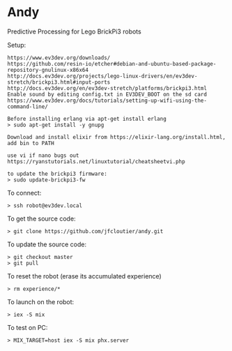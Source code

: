 # Andy

Predictive Processing for Lego BrickPi3 robots

Setup:

    https://www.ev3dev.org/downloads/
    https://github.com/resin-io/etcher#debian-and-ubuntu-based-package-repository-gnulinux-x86x64
    http://docs.ev3dev.org/projects/lego-linux-drivers/en/ev3dev-stretch/brickpi3.html#input-ports
    http://docs.ev3dev.org/en/ev3dev-stretch/platforms/brickpi3.html
    Enable sound by editing config.txt in EV3DEV_BOOT on the sd card
    https://www.ev3dev.org/docs/tutorials/setting-up-wifi-using-the-command-line/
    
    Before installing erlang via apt-get install erlang
    > sudo apt-get install -y gnupg
    
    Download and install elixir from https://elixir-lang.org/install.html, add bin to PATH
    
    use vi if nano bugs out
    https://ryanstutorials.net/linuxtutorial/cheatsheetvi.php
    
    to update the brickpi3 firmware: 
    > sudo update-brickpi3-fw

To connect:

    > ssh robot@ev3dev.local
    
To get the source code:

    > git clone https://github.com/jfcloutier/andy.git
    
To update the source code:

    > git checkout master
    > git pull
    
To reset the robot (erase its accumulated experience)

    > rm experience/*

To launch on the robot:

    > iex -S mix


To test on PC: 

    > MIX_TARGET=host iex -S mix phx.server

